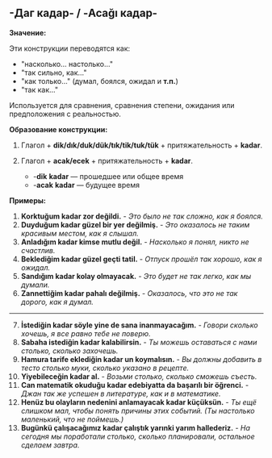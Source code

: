 ## -Даг кадар- / -Acаğı кадар-

**Значение:**

Эти конструкции переводятся как:

* "насколько... настолько..."
* "так сильно, как..."
* "как только..." (думал, боялся, ожидал и **т.п.**)
* "так как..."

Используется для сравнения, сравнения степени, ожидания или предположения с реальностью.

**Образование конструкции:**

1.  Глагол + **dik/dık/duk/dük/tık/tik/tuk/tük** + притяжательность + **kadar**.
2.  Глагол + **acak/ecek** + притяжательность + **kadar**.

    * -**dik** **kadar** — прошедшее или общее время
    * -**acak** **kadar** — будущее время

**Примеры:**

1.  **Korktuğum kadar zor değildi.** - *Это было не так сложно, как я боялся.*
2.  **Duyduğum kadar güzel bir yer değilmiş.** - *Это оказалось не таким красивым местом, как я слышал.*
3.  **Anladığım kadar kimse mutlu değil.** - *Насколько я понял, никто не счастлив.*
4.  **Beklediğim kadar güzel geçti tatil.** - *Отпуск прошёл так хорошо, как я ожидал.*
5.  **Sandığım kadar kolay olmayacak.** - *Это будет не так легко, как мы думали.*
6.  **Zannettiğim kadar pahalı değilmiş.** - *Оказалось, что это не так дорого, как я думал.*

---

7.  **İstediğin kadar söyle yine de sana inanmayacağım.** - *Говори сколько хочешь, я все равно тебе не поверю.*
8.  **Sabaha istediğin kadar kalabilirsin.** - *Ты можешь оставаться с нами столько, сколько захочешь.*
9.  **Hamura tarife eklediğin kadar un koymalısın.** - *Вы должны добавить в тесто столько муки, сколько указано в рецепте.*
10. **Yiyebileceğin kadar al.** - *Возьми столько, сколько сможешь съесть.*
11. **Can matematik okuduğu kadar edebiyatta da başarılı bir öğrenci.** - *Джан так же успешен в литературе, как и в математике.*
12. **Henüz bu olayların nedenini anlamayacak kadar küçüksün.** - *Ты ещё слишком мал, чтобы понять причины этих событий. (Ты настолько маленький, что не поймешь.)*
13. **Bugünkü çalışacağımız kadar çalıştık yarınki yarım hallederiz.** - *На сегодня мы поработали столько, сколько планировали, остальное сделаем завтра.*